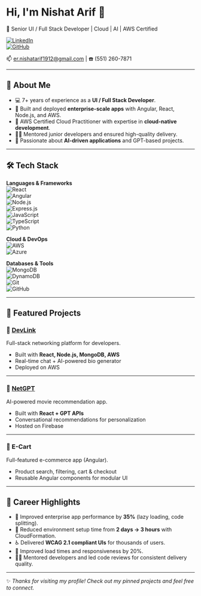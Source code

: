 # Hi, I'm Nishat Arif 👋  
🚀 Senior UI / Full Stack Developer | Cloud | AI | AWS Certified  

[![LinkedIn](https://img.shields.io/badge/LinkedIn-blue?style=flat&logo=linkedin)](https://www.linkedin.com/in/nishat-arif-na786786)  
[![GitHub](https://img.shields.io/badge/GitHub-181717?style=flat&logo=github&logoColor=white)](https://github.com/nishat-arif) 

📫 er.nishatarif1912@gmail.com | ☎️ (551) 260-7871  

---

## 💼 About Me
- 💻 7+ years of experience as a **UI / Full Stack Developer**.  
- 🔭 Built and deployed **enterprise-scale apps** with Angular, React, Node.js, and AWS.  
- 🌱 AWS Certified Cloud Practitioner with expertise in **cloud-native development**.  
- 👨‍🏫 Mentored junior developers and ensured high-quality delivery.  
- 🚀 Passionate about **AI-driven applications** and GPT-based projects.  

---

## 🛠️ Tech Stack

**Languages & Frameworks**  
![React](https://img.shields.io/badge/-React-61DAFB?logo=react&logoColor=black&style=flat)  
![Angular](https://img.shields.io/badge/-Angular-DD0031?logo=angular&logoColor=white&style=flat)  
![Node.js](https://img.shields.io/badge/-Node.js-339933?logo=node.js&logoColor=white&style=flat)  
![Express.js](https://img.shields.io/badge/-Express.js-000000?logo=express&logoColor=white&style=flat)  
![JavaScript](https://img.shields.io/badge/-JavaScript-F7DF1E?logo=javascript&logoColor=black&style=flat)  
![TypeScript](https://img.shields.io/badge/-TypeScript-3178C6?logo=typescript&logoColor=white&style=flat)  
![Python](https://img.shields.io/badge/-Python-3776AB?logo=python&logoColor=white&style=flat)  

**Cloud & DevOps**  
![AWS](https://img.shields.io/badge/AWS-232F3E?logo=amazon-aws&logoColor=white)  
![Azure](https://img.shields.io/badge/Azure-0078D4?logo=microsoft-azure&logoColor=white)  

**Databases & Tools**  
![MongoDB](https://img.shields.io/badge/-MongoDB-47A248?logo=mongodb&logoColor=white)  
![DynamoDB](https://img.shields.io/badge/-DynamoDB-4053D6?logo=amazondynamodb&logoColor=white)  
![Git](https://img.shields.io/badge/-Git-F05032?logo=git&logoColor=white)  
![GitHub](https://img.shields.io/badge/-GitHub-181717?logo=github&logoColor=white)  

---

## 📂 Featured Projects

### 🔗 [DevLink](https://atdevlink.com/)  
Full-stack networking platform for developers.  
- Built with **React, Node.js, MongoDB, AWS**  
- Real-time chat + AI-powered bio generator  
- Deployed on AWS  

---

### 🔗 [NetGPT](https://netgpt-663c9.web.app/)  
AI-powered movie recommendation app.  
- Built with **React + GPT APIs**  
- Conversational recommendations for personalization  
- Hosted on Firebase  

---

### 🔗 E-Cart  
Full-featured e-commerce app (Angular).  
- Product search, filtering, cart & checkout  
- Reusable Angular components for modular UI  


---

## 🎯 Career Highlights
- 🚀 Improved enterprise app performance by **35%** (lazy loading, code splitting).  
- 🔧 Reduced environment setup time from **2 days → 3 hours** with CloudFormation.  
- ♿ Delivered **WCAG 2.1 compliant UIs** for thousands of users.
- 🔧 Improved load times and responsiveness by 20%.   
- 👨‍🏫 Mentored developers and led code reviews for consistent delivery quality.  

---

✨ *Thanks for visiting my profile! Check out my pinned projects and feel free to connect.*  
